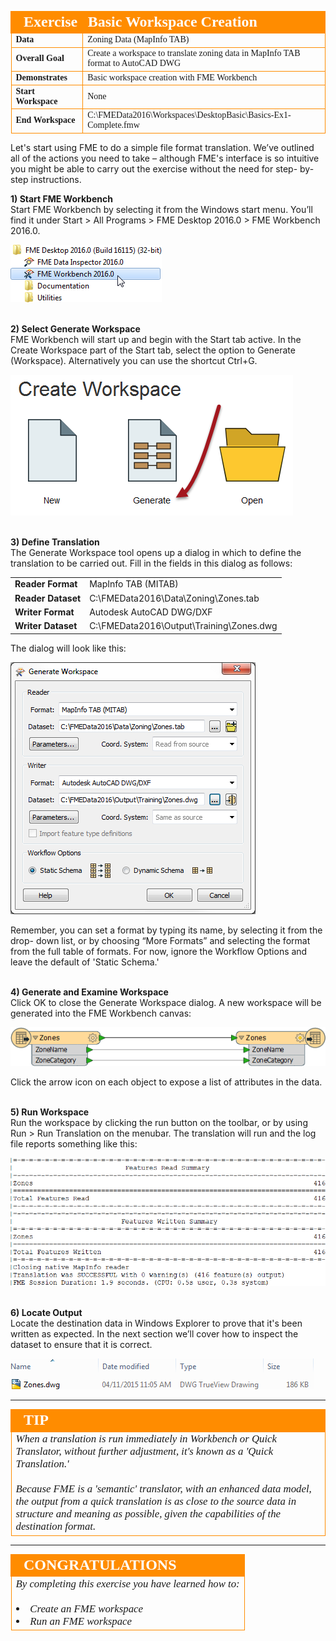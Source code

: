<!--Exercise Section-->
<!--NB: In GitBook world we don't give a number to exercises-->

<table style="border-spacing: 0px;border-collapse: collapse;font-family:serif">
<tr>
<td style="vertical-align:middle;background-color:darkorange;border: 2px solid darkorange">
<i class="fa fa-cogs fa-lg fa-pull-left fa-fw" style="color:white;padding-right: 12px;vertical-align:text-top"></i>
<span style="color:white;font-size:x-large;font-weight: bold">Exercise</span>
</td>
<td style="border: 2px solid darkorange;background-color:darkorange;color:white">
<span style="color:white;font-size:x-large;font-weight: bold">Basic Workspace Creation</span>
</td>
</tr>

<tr>
<td style="border: 1px solid darkorange; font-weight: bold">Data</td>
<td style="border: 1px solid darkorange">Zoning Data (MapInfo TAB)</td>
</tr>

<tr>
<td style="border: 1px solid darkorange; font-weight: bold">Overall Goal</td>
<td style="border: 1px solid darkorange">Create a workspace to translate zoning data in MapInfo TAB format to AutoCAD DWG</td>
</tr>

<tr>
<td style="border: 1px solid darkorange; font-weight: bold">Demonstrates</td>
<td style="border: 1px solid darkorange">Basic workspace creation with FME Workbench</td>
</tr>

<tr>
<td style="border: 1px solid darkorange; font-weight: bold">Start Workspace</td>
<td style="border: 1px solid darkorange">None</td>
</tr>

<tr>
<td style="border: 1px solid darkorange; font-weight: bold">End Workspace</td>
<td style="border: 1px solid darkorange">C:\FMEData2016\Workspaces\DesktopBasic\Basics-Ex1-Complete.fmw</td>
</tr>

</table>



Let's start using FME to do a simple file format translation. We’ve outlined all of the actions you need to take – although FME's interface is so intuitive you might be able to carry out the exercise without the need for step- by- step instructions. 


**1) Start FME Workbench**
<br>Start FME Workbench by selecting it from the Windows start menu. You’ll find it under Start > All Programs > FME Desktop 2016.0 > FME Workbench 2016.0.

![](./Images/Img1.06.StartingWorkbench.png)


<br>**2) Select Generate Workspace**
<br>FME Workbench will start up and begin with the Start tab active. In the Create Workspace part of the Start tab, select the option to Generate (Workspace). Alternatively you can use the shortcut Ctrl+G. 

![](./Images/Img1.11.GettingStarted.png)


<br>**3) Define Translation**
<br>The Generate Workspace tool opens up a dialog in which to define the translation to be carried out. Fill in the fields in this dialog as follows:

<table style="border: 0px">

<tr>
<td style="font-weight: bold">Reader Format</td>
<td style="">MapInfo TAB (MITAB)</td>
</tr>

<tr>
<td style="font-weight: bold">Reader Dataset</td>
<td style="">C:\FMEData2016\Data\Zoning\Zones.tab</td>
</tr>

<tr>
<td style="font-weight: bold">Writer Format</td>
<td style="">Autodesk AutoCAD DWG/DXF</td>
</tr>

<tr>
<td style="font-weight: bold">Writer Dataset</td>
<td style="">C:\FMEData2016\Output\Training\Zones.dwg</td>
</tr>

</table>

The dialog will look like this:

![](./Images/Img1.44.Ex1.GenerateWorkspaceDialog.png)

Remember, you can set a format by typing its name, by selecting it from the drop- down list, or by choosing “More Formats” and selecting the format from the full table of formats. For now, ignore the Workflow Options and leave the default of 'Static Schema.'


<br>**4) Generate and Examine Workspace**
<br>Click OK to close the Generate Workspace dialog. A new workspace will be generated into the FME Workbench canvas: 

![](./Images/Img1.45.Ex1.NewWorkspace.png)

Click the arrow icon on each object to expose a list of attributes in the data.


<br>**5) Run Workspace**
<br>Run the workspace by clicking the run button on the toolbar, or by using Run > Run Translation on the menubar. The translation will run and the log file reports something like this:

![](./Images/Img1.46.Ex1.LogWindow.png)



<br>**6) Locate Output**
<br>Locate the destination data in Windows Explorer to prove that it's been written as expected. In the next section we’ll cover how to inspect the dataset to ensure that it is correct.

![](./Images/Img1.47.Ex1.DWGInExplorer.png)


---

<!--Tip Section--> 

<table style="border-spacing: 0px">
<tr>
<td style="vertical-align:middle;background-color:darkorange;border: 2px solid darkorange">
<i class="fa fa-info-circle fa-lg fa-pull-left fa-fw" style="color:white;padding-right: 12px;vertical-align:text-top"></i>
<span style="color:white;font-size:x-large;font-weight: bold;font-family:serif">TIP</span>
</td>
</tr>

<tr>
<td style="border: 1px solid darkorange">
<span style="font-family:serif; font-style:italic; font-size:larger">
When a translation is run immediately in Workbench or Quick Translator, without further adjustment, it's known as a 'Quick Translation.' 
<br><br>Because FME is a 'semantic' translator, with an enhanced data model, the output from a quick translation is as close to the source data in structure and meaning as possible, given the capabilities of the destination format.
</span>
</td>
</tr>
</table>

---

<!--Exercise Congratulations Section--> 

<table style="border-spacing: 0px">
<tr>
<td style="vertical-align:middle;background-color:darkorange;border: 2px solid darkorange">
<i class="fa fa-thumbs-o-up fa-lg fa-pull-left fa-fw" style="color:white;padding-right: 12px;vertical-align:text-top"></i>
<span style="color:white;font-size:x-large;font-weight: bold;font-family:serif">CONGRATULATIONS</span>
</td>
</tr>

<tr>
<td style="border: 1px solid darkorange">
<span style="font-family:serif; font-style:italic; font-size:larger">
By completing this exercise you have learned how to:
<br><br><li>Create an FME workspace
<br><li>Run an FME workspace
</span>
</td>
</tr>
</table>
